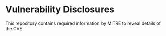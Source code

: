 # Vulnerability Disclosures

This repository contains required information by MITRE to reveal details of the CVE
